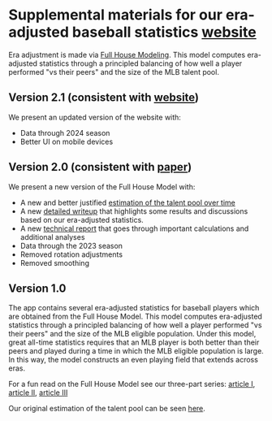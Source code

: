 
# Supplemental materials for our era-adjusted baseball statistics [website](https://eckeraadjustment.web.illinois.edu/)

Era adjustment is made via [Full House Modeling](https://arxiv.org/abs/2207.11332v2). This model computes era-adjusted statistics through a principled balancing of how well a player performed "vs their peers" and the size of the MLB talent pool.

## Version 2.1 (consistent with [website](https://eckeraadjustment.web.illinois.edu/))

We present an updated version of the website with:

- Data through 2024 season
- Better UI on mobile devices

## Version 2.0 (consistent with [paper](https://arxiv.org/abs/2207.11332v2))

We present a new version of the Full House Model with:- A new and better justified [estimation of the talent pool over time](https://htmlpreview.github.io/?https://github.com/ecklab/era-adjustment-app-supplement/blob/main/writeups/MLBeligiblepop.html)
- A new [detailed writeup](https://htmlpreview.github.io/?https://github.com/ecklab/era-adjustment-app-supplement/blob/main/writeups/era_adjusted_V2_I.html) that highlights some results and discussions based on our era-adjusted statistics.
- A new [technical report](https://htmlpreview.github.io/?https://github.com/ecklab/era-adjustment-app-supplement/blob/main/tech-reports/tech-report-2023.html) that goes through important calculations and additional analyses- Data through the 2023 season- Removed rotation adjustments
- Removed smoothing


## Version 1.0

The app contains several era-adjusted statistics for baseball players which are obtained from the Full House Model. This model computes era-adjusted statistics through a principled balancing of how well a player performed "vs their peers" and the size of the MLB eligible population. Under this model, great all-time statistics requires that an MLB player is both better than their peers and played during a time in which the MLB eligible population is large. In this way, the model constructs an even playing field that extends across eras.

For a fun read on the Full House Model see our three-part series: [article I](https://htmlpreview.github.io/?https://github.com/ecklab/era-adjustment-app-supplement/blob/main/writeups/article_I.html), [article II](https://htmlpreview.github.io/?https://github.com/ecklab/era-adjustment-app-supplement/blob/main/writeups/article_II.html), [article III](https://htmlpreview.github.io/?https://github.com/ecklab/era-adjustment-app-supplement/blob/main/writeups/article_III.html)

Our original estimation of the talent pool can be seen [here](https://htmlpreview.github.io/?https://github.com/ecklab/era-adjustment-app-supplement/blob/main/writeups/MLB_eligible_pop.html).




